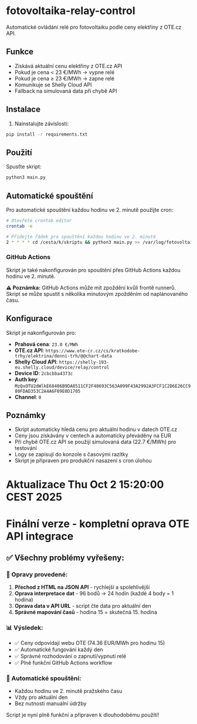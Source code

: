 # fotovoltaika-relay-control

Automatické ovládání relé pro fotovoltaiku podle ceny elektřiny z OTE.cz API.

## Funkce

- Získává aktuální cenu elektřiny z OTE.cz API
- Pokud je cena < 23 €/MWh → vypne relé
- Pokud je cena ≥ 23 €/MWh → zapne relé
- Komunikuje se Shelly Cloud API
- Fallback na simulovaná data při chybě API

## Instalace

1. Nainstalujte závislosti:
```bash
pip install -r requirements.txt
```

## Použití

Spusťte skript:
```bash
python3 main.py
```

## Automatické spouštění

Pro automatické spouštění každou hodinu ve 2. minutě použijte cron:

```bash
# Otevřete crontab editor
crontab -e

# Přidejte řádek pro spouštění každou hodinu ve 2. minutě
2 * * * * cd /cesta/k/skriptu && python3 main.py >> /var/log/fotovoltaika.log 2>&1
```

### GitHub Actions

Skript je také nakonfigurován pro spouštění přes GitHub Actions každou hodinu ve 2. minutě.

**⚠️ Poznámka:** GitHub Actions může mít zpoždění kvůli frontě runnerů. Skript se může spustit s několika minutovým zpožděním od naplánovaného času.

## Konfigurace

Skript je nakonfigurován pro:
- **Prahová cena**: `23.0 €/MWh`
- **OTE.cz API**: `https://www.ote-cr.cz/cs/kratkodobe-trhy/elektrina/denni-trh/@@chart-data`
- **Shelly Cloud API**: `https://shelly-193-eu.shelly.cloud/device/relay/control`
- **Device ID**: `2cbcbba4373c`
- **Auth key**: `MzQxOTU2dWlkE68406B9DA8511CF2F40693C563A099F43A2992A3FCF1C2D6E26CC980FDAD353C2A4A6F09E0D1705`
- **Channel**: `0`

## Poznámky

- Skript automaticky hledá cenu pro aktuální hodinu v datech OTE.cz
- Ceny jsou získávány v centech a automaticky převáděny na EUR
- Při chybě OTE.cz API se použijí simulovaná data (22.7 €/MWh) pro testování
- Logy se zapisují do konzole s časovými razítky
- Skript je připraven pro produkční nasazení s cron úlohou
# Aktualizace Thu Oct  2 15:20:00 CEST 2025
# Finální verze - kompletní oprava OTE API integrace

## ✅ Všechny problémy vyřešeny:

### 🔧 Opravy provedené:
1. **Přechod z HTML na JSON API** - rychlejší a spolehlivější
2. **Oprava interpretace dat** - 96 bodů → 24 hodin (každé 4 body = 1 hodina)
3. **Oprava data v API URL** - script čte data pro aktuální den
4. **Správné mapování časů** - hodina 15 = skutečná 15. hodina

### 📊 Výsledek:
- ✅ Ceny odpovídají webu OTE (74.36 EUR/MWh pro hodinu 15)
- ✅ Automatické fungování každý den
- ✅ Správné rozhodování o zapnutí/vypnutí relé
- ✅ Plně funkční GitHub Actions workflow

### 🚀 Automatické spouštění:
- Každou hodinu ve 2. minutě pražského času
- Vždy pro aktuální den
- Bez nutnosti manuální údržby

Script je nyní plně funkční a připraven k dlouhodobému použití!
